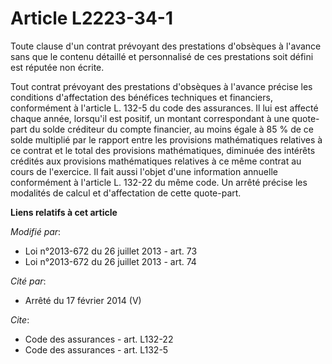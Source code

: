 # Article L2223-34-1

Toute clause d'un contrat prévoyant des prestations d'obsèques à l'avance sans que le contenu détaillé et personnalisé de ces
prestations soit défini est réputée non écrite. 

Tout contrat prévoyant des prestations d'obsèques à l'avance précise les conditions d'affectation des bénéfices techniques et
financiers, conformément à l'article L. 132-5 du code des assurances. Il lui est affecté chaque année, lorsqu'il est positif,
un montant correspondant à une quote-part du solde créditeur du compte financier, au moins égale à 85 % de ce solde multiplié
par le rapport entre les provisions mathématiques relatives à ce contrat et le total des provisions mathématiques, diminuée
des intérêts crédités aux provisions mathématiques relatives à ce même contrat au cours de l'exercice. Il fait aussi l'objet
d'une information annuelle conformément à l'article L. 132-22 du même code. Un arrêté précise les modalités de calcul et
d'affectation de cette quote-part.

**Liens relatifs à cet article**

_Modifié par_:

  - Loi n°2013-672 du 26 juillet 2013 - art. 73
  - Loi n°2013-672 du 26 juillet 2013 - art. 74

_Cité par_:

  - Arrêté du 17 février 2014 (V)

_Cite_:

  - Code des assurances - art. L132-22
  - Code des assurances - art. L132-5
